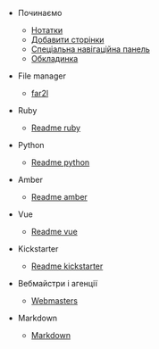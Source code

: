 - Починаємо

  - [Нотатки](notes.md)
  - [Добавити сторінки](more-pages.md)
  - [Спеціальна навігаційна панель](custom-navbar.md)
  - [Обкладинка](cover.md)
  


- File manager

  - [far2l](/filemanager/far2l.md)


- Ruby

  - [Readme ruby](/ruby/Readme)

- Python

  - [Readme python](/python/Readme)  

- Amber

  - [Readme amber](/amber/Readme)       

- Vue

  - [Readme vue](/vue/Readme)    

- Kickstarter

  - [Readme kickstarter](/kickstarter/Readme)   

- Вебмайстри і агенції

  - [Webmasters](/webmasters/webmasters.md)

- Markdown

  - [Markdown](/markdown/markdown.md)